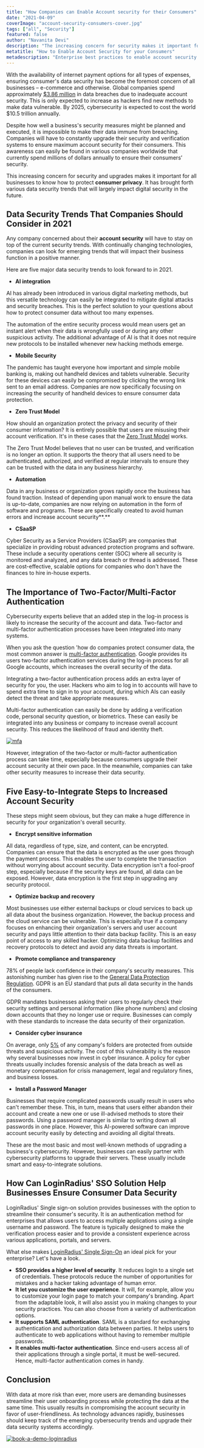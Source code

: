 ```yaml
---
title: "How Companies can Enable Account security for their Consumers"
date: "2021-04-09"
coverImage: "account-security-consumers-cover.jpg"
tags: ["all", "Security"]
featured: false 
author: "Navanita Devi"
description: "The increasing concern for security makes it important for all businesses to know how to protect consumer privacy. As technology advances rapidly, businesses should keep track of the emerging cybersecurity trends and upgrade their data security systems accordingly. Here are the enterprise best practices to enable account security for consumers."
metatitle: "How to Enable Account Security for your Consumers"
metadescription: "Enterprise best practices to enable account security for consumers. Learn the security techniques to protect your consumer identities and access management."
---
```


With the availability of internet payment options for all types of expenses, ensuring consumer's data security has become the foremost concern of all businesses – e-commerce and otherwise. Global companies spend approximately [$3.86 million](https://www.forbes.com/sites/chuckbrooks/2021/03/02/alarming-cybersecurity-stats-------what-you-need-to-know-for-2021/?sh=1758eae058d3) in data breaches due to inadequate account security. This is only expected to increase as hackers find new methods to make data vulnerable. By 2025, cybersecurity is expected to cost the world $10.5 trillion annually. 

Despite how well a business's security measures might be planned and executed, it is impossible to make their data immune from breaching. Companies will have to constantly upgrade their security and verification systems to ensure maximum account security for their consumers. This awareness can easily be found in various companies worldwide that currently spend millions of dollars annually to ensure their consumers’ security.

This increasing concern for security and upgrades makes it important for all businesses to know how to protect **consumer privacy**. It has brought forth various data security trends that will largely impact digital security in the future. 


## Data Security Trends That Companies Should Consider in 2021

Any company concerned about their **account security** will have to stay on top of the current security trends. With continually changing technologies, companies can look for emerging trends that will impact their business function in a positive manner. 

Here are five major data security trends to look forward to in 2021.



*   **AI integration**

AI has already been introduced in various digital marketing methods, but this versatile technology can easily be integrated to mitigate digital attacks and security breaches. This is the perfect solution to your questions about how to protect consumer data without too many expenses.

The automation of the entire security process would mean users get an instant alert when their data is wrongfully used or during any other suspicious activity. The additional advantage of AI is that it does not require new protocols to be installed whenever new hacking methods emerge.



*   **Mobile Security**

The pandemic has taught everyone how important and simple mobile banking is, making out handheld devices and tablets vulnerable. Security for these devices can easily be compromised by clicking the wrong link sent to an email address. Companies are now specifically focusing on increasing the security of handheld devices to ensure consumer data protection.



*   **Zero Trust Model**

How should an organization protect the privacy and security of their consumer information? It is entirely possible that users are misusing their account verification. It's in these cases that the [Zero Trust Model](https://www.loginradius.com/resource/zero-trust-security/) works. 

The Zero Trust Model believes that no user can be trusted, and verification is no longer an option. It supports the theory that all users need to be authenticated, authorized, and verified at regular intervals to ensure they can be trusted with the data in any business hierarchy.



*   **Automation**

Data in any business or organization grows rapidly once the business has found traction. Instead of depending upon manual work to ensure the data is up-to-date, companies are now relying on automation in the form of software and programs. These are specifically created to avoid human errors and increase account security**.**



*   **CSaaSP**

Cyber Security as a Service Providers (CSaaSP) are companies that specialize in providing robust advanced protection programs and software. These include a security operations center (SOC) where all security is monitored and analyzed, and any data breach or thread is addressed. These are cost-effective, scalable options for companies who don't have the finances to hire in-house experts.


## The Importance of Two-Factor/Multi-Factor Authentication

Cybersecurity experts believe that an added step in the log-in process is likely to increase the security of the account and data. Two-factor and multi-factor authentication processes have been integrated into many systems. 

When you ask the question 'how do companies protect consumer data, the most common answer is [multi-factor authentication](https://www.loginradius.com/blog/async/why-mfa-important/). Google provides its users two-factor authentication services during the log-in process for all Google accounts, which increases the overall security of the data.

Integrating a two-factor authentication process adds an extra layer of security for you, the user. Hackers who aim to log in to accounts will have to spend extra time to sign in to your account, during which AIs can easily detect the threat and take appropriate measures. 

Multi-factor authentication can easily be done by adding a verification code, personal security question, or biometrics. These can easily be integrated into any business or company to increase overall account security. This reduces the likelihood of fraud and identity theft.

[![mfa](mfa.png)](https://www.loginradius.com/resource/buyers-guide-to-multi-factor-authentication/)

However, integration of the two-factor or multi-factor authentication process can take time, especially because consumers upgrade their account security at their own pace. In the meanwhile, companies can take other security measures to increase their data security. 


## Five Easy-to-Integrate Steps to Increased Account Security

These steps might seem obvious, but they can make a huge difference in security for your organization's overall security.



*   **Encrypt sensitive information**

All data, regardless of type, size, and content, can be encrypted. Companies can ensure that the data is encrypted as the user goes through the payment process. This enables the user to complete the transaction without worrying about account security. Data encryption isn't a fool-proof step, especially because if the security keys are found, all data can be exposed. However, data encryption is the first step in upgrading any security protocol. 



*   **Optimize backup and recovery**

Most businesses use either external backups or cloud services to back up all data about the business organization. However, the backup process and the cloud service can be vulnerable. This is especially true if a company focuses on enhancing their organization's servers and user account security and pays little attention to their data backup facility. This is an easy point of access to any skilled hacker. Optimizing data backup facilities and recovery protocols to detect and avoid any data threats is important.



*   **Promote compliance and transparency**

78% of people lack confidence in their company's security measures. This astonishing number has given rise to the [General Data Protection Regulation](https://www.loginradius.com/gdpr-and-privacy/). GDPR is an EU standard that puts all data security in the hands of the consumers. 

GDPR mandates businesses asking their users to regularly check their security settings and personal information (like phone numbers) and closing down accounts that they no longer use or require. Businesses can comply with these standards to increase the data security of their organization.  



*   **Consider cyber insurance**

On average, only [5%](https://www.forbes.com/sites/chuckbrooks/2021/03/02/alarming-cybersecurity-stats-------what-you-need-to-know-for-2021/?sh=1758eae058d3) of any company's folders are protected from outside threats and suspicious activity. The cost of this vulnerability is the reason why several businesses now invest in cyber insurance. A policy for cyber threats usually includes forensic analysis of the data breach as well as monetary compensation for crisis management, legal and regulatory fines, and business losses. 



*   **Install a Password Manager**

Businesses that require complicated passwords usually result in users who can't remember these. This, in turn, means that users either abandon their account and create a new one or use ill-advised methods to store their passwords. Using a password manager is similar to writing down all passwords in one place. However, this AI-powered software can improve account security easily by detecting and avoiding all digital threats. 

These are the most basic and most well-known methods of upgrading a business's cybersecurity. However, businesses can easily partner with cybersecurity platforms to upgrade their servers. These usually include smart and easy-to-integrate solutions.


## How Can LoginRadius' SSO Solution Help Businesses Ensure Consumer Data Security

LoginRadius' Single sign-on solution provides businesses with the option to streamline their consumer's security. It is an authentication method for enterprises that allows users to access multiple applications using a single username and password. The feature is typically designed to make the verification process easier and to provide a consistent experience across various applications, portals, and servers.

What else makes [LoginRadius' Single Sign-On](https://www.loginradius.com/protocols/) an ideal pick for your enterprise? Let's have a look.  



*   **SSO provides a higher level of security**. It reduces login to a single set of credentials. These protocols reduce the number of opportunities for mistakes and a hacker taking advantage of human error.
*   **It let you customize the user experience**. It will, for example, allow you to customize your login page to match your company's branding. Apart from the adaptable look, it will also assist you in making changes to your security practices. You can also choose from a variety of authentication options.
*   **It supports SAML authentication**. SAML is a standard for exchanging authentication and authorization data between parties. It helps users to authenticate to web applications without having to remember multiple passwords.
*   **It enables multi-factor authentication**. Since end-users access all of their applications through a single portal, it must be well-secured. Hence, multi-factor authentication comes in handy. 


## Conclusion 

With data at more risk than ever, more users are demanding businesses streamline their user onboarding process while protecting the data at the same time. This usually results in compromising the account security in favor of user-friendliness. As technology advances rapidly, businesses should keep track of the emerging cybersecurity trends and upgrade their data security systems accordingly.


[![book-a-demo-loginradius](book-a-demo-loginradius.png)](https://www.loginradius.com/book-a-demo/)
